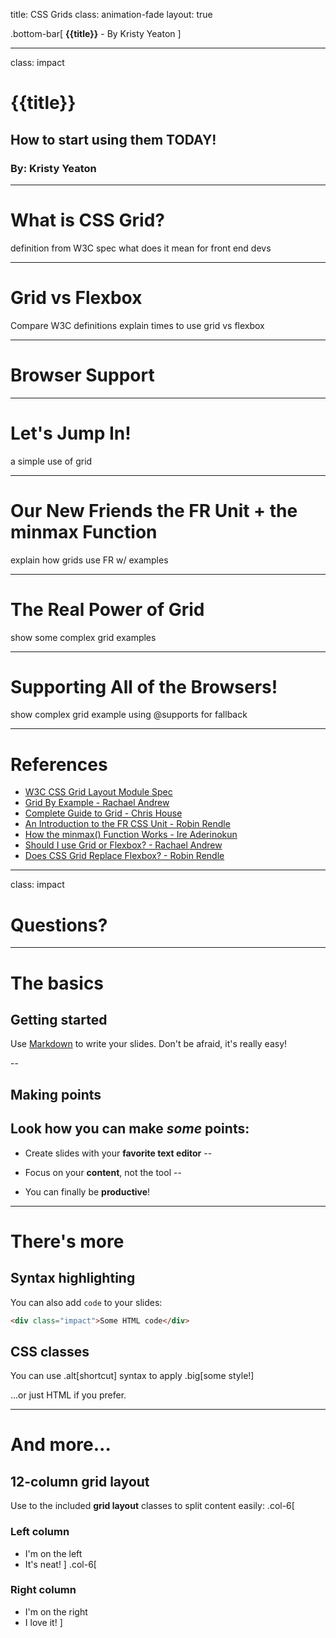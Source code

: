 title: CSS Grids
class: animation-fade
layout: true

.bottom-bar[
  **{{title}}** - By Kristy Yeaton
]

---

class: impact

# {{title}}
## How to start using them TODAY!
### By: Kristy Yeaton

---
# What is CSS Grid?
definition from W3C spec
what does it mean for front end devs

---
# Grid vs Flexbox
Compare W3C definitions
explain times to use grid vs flexbox

---
# Browser Support

---
# Let's Jump In!
a simple use of grid

---
# Our New Friends the FR Unit + the minmax Function
explain how grids use FR w/ examples

---
# The Real Power of Grid
show some complex grid examples

---
# Supporting All of the Browsers!
show complex grid example using @supports for fallback

---
# References
- [W3C CSS Grid Layout Module Spec](https://www.w3.org/TR/css3-grid-layout/)
- [Grid By Example - Rachael Andrew](https://gridbyexample.com/)
- [Complete Guide to Grid - Chris House](https://css-tricks.com/snippets/css/complete-guide-grid/)
- [An Introduction to the FR CSS Unit - Robin Rendle](https://css-tricks.com/introduction-fr-css-unit/)
- [How the minmax() Function Works - Ire Aderinokun](https://bitsofco.de/how-the-minmax-function-works/)
- [Should I use Grid or Flexbox? - Rachael Andrew](https://rachelandrew.co.uk/archives/2016/03/30/should-i-use-grid-or-flexbox/)
- [Does CSS Grid Replace Flexbox? - Robin Rendle](https://css-tricks.com/css-grid-replace-flexbox/)
---
class: impact

# Questions?

---
# The basics

## Getting started

Use [Markdown](https://github.com/adam-p/markdown-here/wiki/Markdown-Cheatsheet) to write your slides. Don't be afraid, it's really easy!

--

## Making points

Look how you can make *some* points:
--

- Create slides with your **favorite text editor**
--

- Focus on your **content**, not the tool
--

- You can finally be **productive**!

---

# There's more

## Syntax highlighting

You can also add `code` to your slides:
```html
<div class="impact">Some HTML code</div>
```

## CSS classes

You can use .alt[shortcut] syntax to apply .big[some style!]

...or just <span class="alt">HTML</span> if you prefer.

---

# And more...

## 12-column grid layout

Use to the included **grid layout** classes to split content easily:
.col-6[
  ### Left column

  - I'm on the left
  - It's neat!
]
.col-6[
  ### Right column

  - I'm on the right
  - I love it!
]
